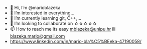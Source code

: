- 👋 Hi, I’m @marioblazeka
- 👀 I’m interested in everything...
- 🌱 I’m currently learning git, C++,...
- 💞️ I’m looking to collaborate on ☆☆☆☆☆
- 📫 How to reach me its easy mblazeka@unipu.hr ili blazeka.mario@gmail.com 
- https://www.linkedin.com/in/mario-bla%C5%BEeka-47190058/
<!---
marioblazeka/marioblazeka is a ✨ special ✨ repository because its `README.md` (this file) appears on your GitHub profile.
You can click the Preview link to take a look at your changes.
--->
